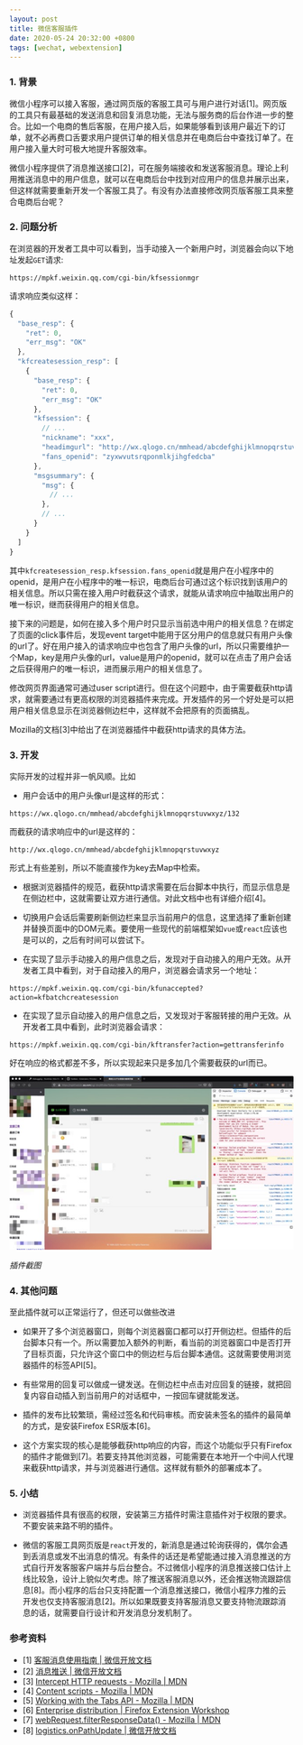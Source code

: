 ```yaml
---
layout: post
title: 微信客服插件
date: 2020-05-24 20:32:00 +0800
tags: [wechat, webextension]
---
```


### 1. 背景

微信小程序可以接入客服，通过网页版的客服工具可与用户进行对话[1]。网页版的工具只有最基础的发送消息和回复消息功能，无法与服务商的后台作进一步的整合。比如一个电商的售后客服，在用户接入后，如果能够看到该用户最近下的订单，就不必再费口舌要求用户提供订单的相关信息并在电商后台中查找订单了。在用户接入量大时可极大地提升客服效率。

微信小程序提供了消息推送接口[2]，可在服务端接收和发送客服消息。理论上利用推送消息中的用户信息，就可以在电商后台中找到对应用户的信息并展示出来，但这样就需要重新开发一个客服工具了。有没有办法直接修改网页版客服工具来整合电商后台呢？

### 2. 问题分析

在浏览器的开发者工具中可以看到，当手动接入一个新用户时，浏览器会向以下地址发起`GET`请求:

```
https://mpkf.weixin.qq.com/cgi-bin/kfsessionmgr
```

请求响应类似这样：

```javascript
{
  "base_resp": {
    "ret": 0,
    "err_msg": "OK"
  },
  "kfcreatesession_resp": [
    {
      "base_resp": {
        "ret": 0,
        "err_msg": "OK"
      },
      "kfsession": {
        // ...
        "nickname": "xxx",
        "headimgurl": "http://wx.qlogo.cn/mmhead/abcdefghijklmnopqrstuvwxyz",
        "fans_openid": "zyxwvutsrqponmlkjihgfedcba"
      },
      "msgsummary": {
        "msg": {
          // ...
        },
        // ...
      }
    }
  ]
}
```

其中`kfcreatesession_resp.kfsession.fans_openid`就是用户在小程序中的openid，是用户在小程序中的唯一标识，电商后台可通过这个标识找到该用户的相关信息。所以只需在接入用户时截获这个请求，就能从请求响应中抽取出用户的唯一标识，继而获得用户的相关信息。

接下来的问题是，如何在接入多个用户时只显示当前选中用户的相关信息？在绑定了页面的click事件后，发现event target中能用于区分用户的信息就只有用户头像的url了。好在用户接入的请求响应中也包含了用户头像的url，所以只需要维护一个Map，key是用户头像的url，value是用户的openid，就可以在点击了用户会话之后获得用户的唯一标识，进而展示用户的相关信息了。

修改网页界面通常可通过user script进行。但在这个问题中，由于需要截获http请求，就需要通过有更高权限的浏览器插件来完成。开发插件的另一个好处是可以把用户相关信息显示在浏览器侧边栏中，这样就不会把原有的页面搞乱。

Mozilla的文档[3]中给出了在浏览器插件中截获http请求的具体方法。

### 3. 开发

实际开发的过程并非一帆风顺。比如

* 用户会话中的用户头像url是这样的形式：

```
https://wx.qlogo.cn/mmhead/abcdefghijklmnopqrstuvwxyz/132
```

而截获的请求响应中的url是这样的：

```
http://wx.qlogo.cn/mmhead/abcdefghijklmnopqrstuvwxyz
```

形式上有些差别，所以不能直接作为key去Map中检索。

* 根据浏览器插件的规范，截获http请求需要在后台脚本中执行，而显示信息是在侧边栏中，这就需要让双方进行通信。对此文档中也有详细介绍[4]。

* 切换用户会话后需要刷新侧边栏来显示当前用户的信息，这里选择了重新创建并替换页面中的DOM元素。要使用一些现代的前端框架如`vue`或`react`应该也是可以的，之后有时间可以尝试下。

* 在实现了显示手动接入的用户信息之后，发现对于自动接入的用户无效。从开发者工具中看到，对于自动接入的用户，浏览器会请求另一个地址：

```
https://mpkf.weixin.qq.com/cgi-bin/kfunaccepted?action=kfbatchcreatesession
```

* 在实现了显示自动接入的用户信息之后，又发现对于客服转接的用户无效。从开发者工具中看到，此时浏览器会请求：

```
https://mpkf.weixin.qq.com/cgi-bin/kftransfer?action=gettransferinfo
```

好在响应的格式都差不多，所以实现起来只是多加几个需要截获的url而已。

![插件截图](/assets/images/2020-05-24/1590310867.jpg)

*插件截图*

### 4. 其他问题

至此插件就可以正常运行了，但还可以做些改进

* 如果开了多个浏览器窗口，则每个浏览器窗口都可以打开侧边栏。但插件的后台脚本只有一个。所以需要加入额外的判断，看当前的浏览器窗口中是否打开了目标页面，只允许这个窗口中的侧边栏与后台脚本通信。这就需要使用浏览器插件的标签API[5]。

* 有些常用的回复可以做成一键发送。在侧边栏中点击对应回复的链接，就把回复内容自动插入到当前用户的对话框中，一按回车键就能发送。

* 插件的发布比较繁琐，需经过签名和代码审核。而安装未签名的插件的最简单的方式，是安装Firefox ESR版本[6]。

* 这个方案实现的核心是能够截获http响应的内容，而这个功能似乎只有Firefox的插件才能做到[7]。若要支持其他浏览器，可能需要在本地开一个中间人代理来截获http请求，并与浏览器进行通信。这样就有额外的部署成本了。

### 5. 小结

* 浏览器插件具有很高的权限，安装第三方插件时需注意插件对于权限的要求。不要安装来路不明的插件。

* 微信的客服工具网页版是`react`开发的，新消息是通过轮询获得的，偶尔会遇到丢消息或发不出消息的情况。有条件的话还是希望能通过接入消息推送的方式自行开发客服客户端并与后台整合。不过微信小程序的消息推送接口估计上线比较急，设计上貌似欠考虑。除了推送客服消息以外，还会推送物流跟踪信息[8]。而小程序的后台只支持配置一个消息推送接口，微信小程序力推的云开发也仅支持客服消息[2]。所以如果既要支持客服消息又要支持物流跟踪消息的话，就需要自行设计和开发消息分发机制了。

### 参考资料
* [1] [客服消息使用指南 \| 微信开放文档](https://developers.weixin.qq.com/miniprogram/introduction/custom.html#%E5%BE%AE%E4%BF%A1%E5%85%AC%E4%BC%97%E5%B9%B3%E5%8F%B0%E7%BD%91%E9%A1%B5%E7%89%88%E5%AE%A2%E6%9C%8D%E5%B7%A5%E5%85%B7%E4%BD%BF%E7%94%A8%E8%AF%B4%E6%98%8E)
* [2] [消息推送 \| 微信开放文档](https://developers.weixin.qq.com/miniprogram/dev/framework/server-ability/message-push.html)
* [3] [Intercept HTTP requests - Mozilla \| MDN](https://developer.mozilla.org/en-US/docs/Mozilla/Add-ons/WebExtensions/Intercept_HTTP_requests)
* [4] [Content scripts - Mozilla \| MDN](https://developer.mozilla.org/en-US/docs/Mozilla/Add-ons/WebExtensions/Content_scripts#Communicating_with_background_scripts)
* [5] [Working with the Tabs API - Mozilla \| MDN](https://developer.mozilla.org/en-US/docs/Mozilla/Add-ons/WebExtensions/Working_with_the_Tabs_API)
* [6] [Enterprise distribution \| Firefox Extension Workshop](https://extensionworkshop.com/documentation/enterprise/enterprise-distribution/#signed-vs-unsigned)
* [7] [webRequest.filterResponseData() - Mozilla \| MDN](https://developer.mozilla.org/en-US/docs/Mozilla/Add-ons/WebExtensions/API/webRequest/filterResponseData)
* [8] [logistics.onPathUpdate \| 微信开放文档](https://developers.weixin.qq.com/miniprogram/dev/api-backend/open-api/express/by-business/logistics.onPathUpdate.html)
